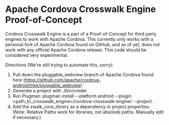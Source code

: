 

Apache Cordova Crosswalk Engine Proof-of-Concept
===

Cordova Crosswalk Engine is a part of a Proof-of-Concept for 
third party engines to work with Apache Cordova.  This currently only works with a
personal fork of Apache Cordova found on GitHub, and as of yet, does not work with any
official Apache Cordova release.  This code should be considered very experimental.


Directions (We're still trying to automate this, sorry):

1. Pull down the pluggable_webview branch of Apache Cordova found here (https://github.com/apache/cordova-android/tree/pluggable_webview)
2. Generate a project with ./bin/create
3. Run Plugman: plugman install --platform android --plugin <path_to_crosswalk_engine>/cordova-crosswalk-engine/ --project .
4. Add the xwalk_core_library as a dependency in project.properties. (Note: Relative Paths work for libraries, not absolute paths.  Manually edit if necessary.)
